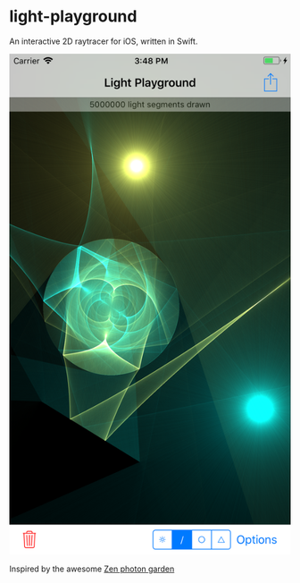 # light-playground

An interactive 2D raytracer for iOS, written in Swift.

![Screenshot](Screenshot.png)

Inspired by the awesome [Zen photon garden](https://github.com/scanlime/zenphoton)
